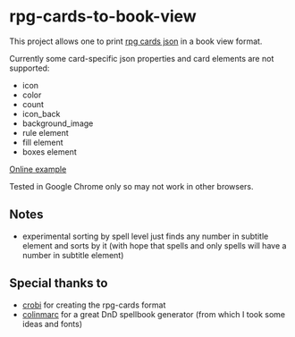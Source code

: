 # rpg-cards-to-book-view

This project allows one to print [rpg cards json](https://crobi.github.io/rpg-cards/) in a book view format.

Currently some card-specific json properties and card elements are not supported:

- icon
- color
- count
- icon_back
- background_image
- rule element
- fill element
- boxes element

[Online example](https://arwyl.github.io/rpg-cards-to-book-view/)

Tested in Google Chrome only so may not work in other browsers.


## Notes
- experimental sorting by spell level just finds any number in subtitle element and sorts by it (with hope that spells and only spells will have a number in subtitle element)


## Special thanks to

- [crobi](https://github.com/crobi) for creating the rpg-cards format
- [colinmarc](https://github.com/colinmarc) for a great DnD spellbook generator (from which I took some ideas and fonts)
